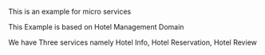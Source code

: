This is an example for micro services

This Example is based on Hotel Management Domain

We have Three services namely Hotel Info, Hotel Reservation, Hotel Review
